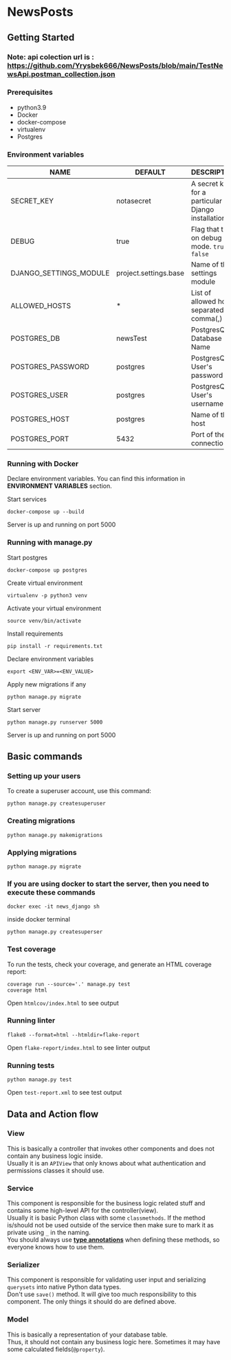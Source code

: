 # NewsPosts

## Getting Started

### Note: api colection url is : https://github.com/Yrysbek666/NewsPosts/blob/main/TestNewsApi.postman_collection.json

### Prerequisites

- python3.9
- Docker
- docker-compose
- virtualenv
- Postgres

### Environment variables

| NAME                  | DEFAULT              | DESCRIPTION                                        |
| --------------------- | ---------            | -------------------------------------------------- |
| SECRET_KEY            | notasecret           | A secret key for a particular Django installation. |
| DEBUG                 | true                 | Flag that turns on debug mode. `true` or `false`   |
| DJANGO_SETTINGS_MODULE| project.settings.base| Name of the settings module                        |
| ALLOWED_HOSTS         | *                    | List of allowed hosts, separated by comma(,)       |
| POSTGRES_DB           | newsTest             | PostgresQL Database Name                           |
| POSTGRES_PASSWORD     | postgres             | PostgresQL  User's password                        |
| POSTGRES_USER         | postgres             | PostgresQL  User's username                        |
| POSTGRES_HOST         | postgres             | Name of the host                                   |
| POSTGRES_PORT         | 5432                 | Port of the connection                             |

### Running with Docker

Declare environment variables. You can find this information in **ENVIRONMENT VARIABLES** section.

Start services  
```
docker-compose up --build
```

Server is up and running on port 5000

### Running with manage.py

Start postgres  
```
docker-compose up postgres
```

Create virtual environment  
```
virtualenv -p python3 venv
```

Activate your virtual environment  
```
source venv/bin/activate
```

Install requirements  
```
pip install -r requirements.txt
```

Declare environment variables  
```
export <ENV_VAR>=<ENV_VALUE>
```

Apply new migrations if any  
```
python manage.py migrate
```

Start server  
```
python manage.py runserver 5000
```

Server is up and running on port 5000


## Basic commands

### Setting up your users

To create a superuser account, use this command:  
```
python manage.py createsuperuser
```

### Creating migrations
 
```
python manage.py makemigrations
```

### Applying migrations
 
```
python manage.py migrate
```

### If you are using docker to start the server, then you need to execute these commands

```
docker exec -it news_django sh
```

inside docker terminal

```commandline
python manage.py createsuperser
```

### Test coverage

To run the tests, check your coverage, and generate an HTML coverage report:
```
coverage run --source='.' manage.py test
coverage html
```
Open `htmlcov/index.html` to see output

### Running linter

```
flake8 --format=html --htmldir=flake-report
```
Open `flake-report/index.html` to see linter output

### Running tests

```
python manage.py test
```
Open `test-report.xml` to see test output


## Data and Action flow

### View
This is basically a controller that invokes other components 
and does not contain any business logic inside.  
Usually it is an `APIView` that only knows about what authentication 
and permissions classes it should use.

### Service
This component is responsible for the business logic related stuff 
and contains some high-level API for the controller(view).  
Usually it is basic Python class with some `classmethods`.
If the method is/should not be used outside of the service
then make sure to mark it as private using `_` in the naming.  
You should always use [**type annotations**](https://docs.python.org/3/library/typing.html) when defining these methods, 
so everyone knows how to use them.

### Serializer
This component is responsible for validating user input and serializing `querysets` into native Python data types.  
Don't use `save()` method. It will give too much responsibility to this component. The only things it should do
are defined above. 

### Model
This is basically a representation of your database table.  
Thus, it should not contain any business logic here. Sometimes it may have some calculated fields(`@property`).
